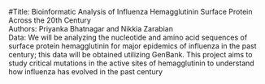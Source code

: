 #Title: Bioinformatic Analysis of Influenza Hemagglutinin Surface Protein Across the 20th Century <br/>
Authors: Priyanka Bhatnagar and Nikkia Zarabian <br/>
Data: We will be analyzing the nucleotide and amino acid sequences of surface protein hemagglutinin for major epidemics of influenza in the past century; this data will be obtained utilizing GenBank. This project aims to study critical mutations in the active sites of hemagglutinin to understand how influenza has evolved in the past century <br/>
